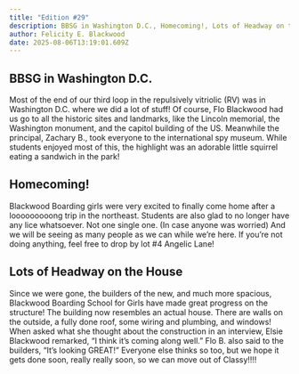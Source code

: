 ```yaml
---
title: "Edition #29"
description: BBSG in Washington D.C., Homecoming!, Lots of Headway on the House
author: Felicity E. Blackwood
date: 2025-08-06T13:19:01.609Z
---
```

## BBSG in Washington D.C.

Most of the end of our third loop in the repulsively vitriolic (RV) was in Washington D.C. where we did a lot of stuff! Of course, Flo Blackwood had us go to all the historic sites and landmarks, like the Lincoln memorial, the Washington monument, and the capitol building of the US. Meanwhile the principal, Zachary B., took everyone to the international spy museum. While students enjoyed most of this, the highlight was an adorable little squirrel eating a sandwich in the park! 

## Homecoming!

Blackwood Boarding girls were very excited to finally come home after a looooooooong trip in the northeast. Students are also glad to no longer have any lice whatsoever. Not one single one. (In case anyone was worried) And we will be seeing as many people as we can while we’re here. If you’re not doing anything, feel free to drop by lot #4 Angelic Lane! 

## Lots of Headway on the House
Since we were gone, the builders of the new, and much more spacious, Blackwood Boarding School for Girls have made great progress on the structure! The building now resembles an actual house. There are walls on the outside, a fully done roof, some wiring and plumbing, and windows! When asked what she thought about the construction in an interview, Elsie Blackwood remarked, “I think it’s coming along well.” Flo B. also said to the builders, “It’s looking GREAT!” Everyone else thinks so too, but we hope it gets done soon, really really soon, so we can move out of Classy!!!!